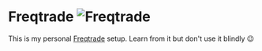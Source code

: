# Freqtrade ![Freqtrade](https://www.freqtrade.io/en/stable/images/logo.png)

This is my personal [Freqtrade](https://freqtrade.io) setup. Learn from it but don't use it blindly 😉

